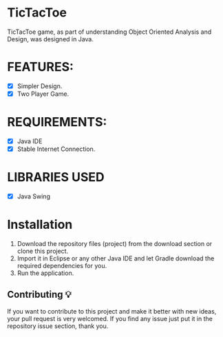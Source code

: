 # TicTacToe
TicTacToe game, as part of understanding Object Oriented Analysis and Design, was designed in Java.

# FEATURES:
* [x] Simpler Design.
* [x] Two Player Game.

# REQUIREMENTS:
* [x] Java IDE
* [x] Stable Internet Connection.

# LIBRARIES USED
* [x] Java Swing

# Installation
1. Download the repository files (project) from the download section or clone this project. 
2. Import it in Eclipse or any other Java IDE and let Gradle download the required dependencies for you.
3. Run the application.

## Contributing 💡
If you want to contribute to this project and make it better with new ideas, your pull request is very welcomed.
If you find any issue just put it in the repository issue section, thank you.
